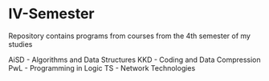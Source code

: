 # IV-Semester
Repository contains programs from courses from the 4th semester of my studies

AiSD - Algorithms and Data Structures
KKD - Coding and Data Compression
PwL - Programming in Logic
TS - Network Technologies
